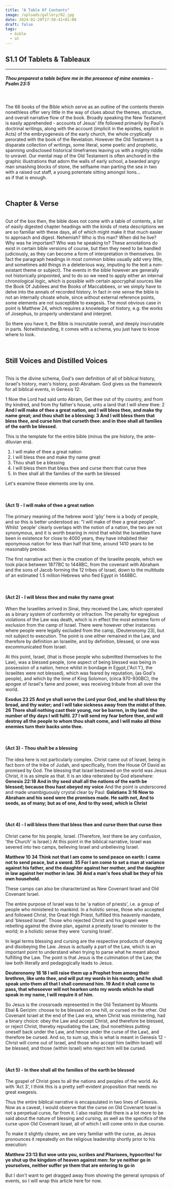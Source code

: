 ```yaml
---
title: "A Table Of Contents"
image: /uploads/gallery/02.jpg
date: 2024-02-20T17:50:41+01:00
draft: false
tags:
  - bible
  - ot
---
```


## S1.1 Of Tablets & Tableaux&nbsp;  
___
##### Thou preparest a table before me in the presence of mine enemies - Psalm 23:5
&nbsp;   

The 66 books of the Bible which serve as an outline of the contents therein nonethless offer very little in the way of clues 
about the themes, structure, and overall narrative flow of the book. Broadly speaking the New Testament is easily apprehended -
accounts of Jesus' life followed primarily by Paul's doctrinal writings, along with the account (implicit in the epistles, explicit in Acts) of the 
embryogenesis of the early church, the whole cryptically perorated with the book of the Revelation. However the Old Testament is
a disparate collection of writings, some literal, some poetic and prophetic, spanning undisclosed historical timeframes leaving us with a 
mighty riddle to unravel. Our mental map of the Old Testament is often anchored in the graphic illustrations that adorn the walls of early school, 
a bearded angry man smashing blocks of stone, the selfsame man parting the sea in two with a raised out staff, a young potentate sitting amongst lions...  
as if that is enough.

&nbsp;   


  
## Chapter & Verse ##
&nbsp;   
Out of the box then, the bible does not come with a table of contents, a list of easily digested chapter headings with the kinds of meta descriptions
we are so familiar with these days, all of which might make it that much easier to approach and digest. 
Nehemiah? Who is this man? When did he live? Why was he important? Who was he speaking to? These annotations do exist in certain bible versions
of course, but then they need to be handled judiciously, as they can become a form of interpretation in themselves. (In fact the paragraph headings in most common bibles 
usually add very little, and sometimes add things in a deleterious way, imputing to the text a non-existant theme or subject). The events in the bible 
however are generally not historically pinpointed, and to do so we need to apply either an internal chronological logic, which is possible with certain apocryphal sources
like the Book Of Jubilees and the Books of Maccabbees, or we simply have to delve into the annals of recorded history. In fact in one sense the bible is not an internally 
choate whole, since without external reference points, some elements are not susceptible to exegesis. The most obvious case in point is Matthew 24, which requires a knowledge of history, 
e.g. the works of Josephus, to properly understand and interpret.   

So there you have it, the Bible is inscrutable overall, and deeply inscrutable in parts. Notwithstanding, it comes with a schema, 
you just have to know where to look. 

&nbsp;   


## Still Voices and Distilled Voices ##
&nbsp;   
This is the divine schema, God's own definition of all of biblical history, Israel's history, man's
history, post-Abraham. God gives us the framework for all biblical events, in Genesis 12:

1 Now the Lord had said unto Abram, Get thee out of thy country, and from thy kindred, and from thy father's house, unto a land that I will shew thee:
2 **And I will make of thee a great nation, and I will bless thee, and make thy name great; and thou shalt be a blessing:
3 And I will bless them that bless thee, and curse him that curseth thee: and in thee shall all families of the earth be blessed.**

This is the template for the entire bible (minus the pre history, the ante-diluvian era).

1. I will make of thee a great nation 
2. I will bless thee and make thy name great
3. Thou shalt be a blessing
4. I will bless them that bless thee and curse them that curse thee
5. In thee shall all the families of the earth be blessed


Let's examine these elements one by one. 

&nbsp;   

#### (Act 1) - I will make of thee a great nation 
The primary meaning of the hebrew word 'gôy' here is a body of people, and so this is better understood as: "I will make of thee a great people". 
Whilst 'people' clearly overlaps with the notion of a nation, the two are not synonymous, and it is worth bearing in mind that whilst the Israelites have 
been in existence for close to 4000 years, they have inhabited their eponymous nation for less than half that time, around 1410 years to be reasonably 
precise. 

The first narrative act then is the creation of the Israelite people, which we took place between 1877BC to 1448BC, from the covenant with Abraham and the 
sons of Jacob forming the 12 tribes of Israel, down to the multitude of an estimated 1.5 million Hebrews who fled Egypt in 1448BC.

&nbsp; 

#### (Act 2) - I will bless thee and make thy name great
When the Israelites arrived in Sinai, they received the Law, which operated as a binary system of conformity or infraction.
The penalty for egregious violations of the Law was death, which is in effect the most extreme form of exclusion from the camp of Israel. 
There were however other instances where people were legally excluded from the camp, (Deuteronomy 23), but not subject to execution.
The point is one either remained in the Law, and therefore by definition an Israelite, and by definition, blessed, or one 
was excommunicated from Israel. 

At this point, Israel, (that is those people who submitted themselves to the Law), was a blessed people, (one aspect of being blessed was being in possession 
of a nation, hence whilst in bondage in Egypt,{'Act 1'}, the Israelites were not blessed), which was feared by reputation, (as God's people), and which by the time of King Solomon, 
(circa 970-930BC), the apogee of Israel's fame and power, was receiving tribute from all over the world.   

**Exodus 23
25 And ye shall serve the Lord your God, and he shall bless thy bread, and thy water; and I will take sickness away from the midst of thee.
26 There shall nothing cast their young, nor be barren, in thy land: the number of thy days I will fulfil.
27 I will send my fear before thee, and will destroy all the people to whom thou shalt come, and I will make all thine enemies turn their backs unto thee.**

&nbsp; 
   

#### (Act 3) - Thou shalt be a blessing
The idea here is not particularly complex. Christ came out of Israel, being in fact born of the tribe of Judah, and specifically, from the House Of David as promised by God. 
The blessing that Israel bestowed on the world was Jesus Christ, it is as simple as that. It is an idea reiterated by God elsewhere: 
**Genesis 22:18 And in thy seed shall all the nations of the earth be blessed; because thou hast obeyed my voice** 
And the point is underscored and made unambiguously crystal clear by Paul:
**Galatians 3:16 Now to Abraham and his seed were the promises made. He saith not, And to seeds, as of many; but as of one, And to thy seed, which is Christ**

&nbsp; 

#### (Act 4) - I will bless them that bless thee and curse them that curse thee
Christ came for his people, Israel. (Therefore, lest there be any confusion, 'the Church' is Israel.) At this point in the biblical narrative,
Israel was severed into two camps, believing Israel and unbelieving Israel. 

**Matthew 10
34 Think not that I am come to send peace on earth: I came not to send peace, but a sword.
35 For I am come to set a man at variance against his father, and the daughter against her mother, and the daughter in law against her mother in law.
36 And a man's foes shall be they of his own household.** 

These camps can also be characterized as New Covenant Israel and Old Covenant Israel.

The entire purpose of Israel was to be 'a nation of priests', i.e. a group of people who ministered to mankind.
In a holistic sense, those who accepted and followed Christ, the Great High Priest, fulfilled this heavenly mandate, and 'blessed Israel'.
Those who rejected Christ and his gospel were rebelling against the divine plan, against a priestly Israel to minister to the world;
in a holistic sense they were 'cursing Israel'.  

In legal terms blessing and cursing are the respective products of obeying and disobeying the Law. Jesus is actually a part of the Law,
which is an important point to understand when trying to parse what he meant about fulfilling the Law. The point is that Jesus is the culmination of
the Law; the law both literally and pedagogically leads to Jesus.

**Deuteronomy 18
18 I will raise them up a Prophet from among their brethren, like unto thee, and will put my words in his mouth; and he shall speak unto them all that I shall command him.
19 And it shall come to pass, that whosoever will not hearken unto my words which he shall speak in my name, I will require it of him.**  

So Jesus is the crossroads represented in the Old Testament by Mounts Ebal & Gerizim: choose to be blessed on one hill, or cursed on the other.
Old Covenant Israel at the end of the Law era, when Christ was ministering, had a binary choice: obey the Law and accept Christ, and therefore be blessed,
or reject Christ, thereby repudiating the Law, (but nonethless putting oneself back under the Law, and hence under the curse of the Law), and therefore be cursed.
And so, to sum up, this is what is meant in Genesis 12 - Christ will come out of Israel, and those who accept him (within Israel) will be blessed, 
and those (within Israel) who reject him will be cursed. 
 
&nbsp; 

#### (Act 5) - In thee shall all the families of the earth be blessed
The gospel of Christ goes to all the nations and peoples of the world. As with 'Act 3', I think this is a pretty self-evident proposition that needs no
great exegesis. 


Thus the entire biblical narrative is encapsulated in two lines of Genesis.
Now as a caveat, I would observe that the curse on Old Covenant Israel is not a perpetual curse, far from it.
I also realize that there is a lot more to be said about the nature of blessing and cursing, as well as the specifics of the curse upon Old Covenant Israel,
all of which I will come onto in due course.

To make it slightly clearer, we are very familiar with the curse, as Jesus pronounces it repeatedly on the religious leadership shortly prior to his execution:

**Matthew 23:13 
But woe unto you, scribes and Pharisees, hypocrites! for ye shut up the kingdom of heaven against men: for ye neither go in yourselves, neither suffer ye 
them that are entering to go in**

But I don't want to get dragged away from showing the general synopsis of events, so I will wrap this article here for now. 
